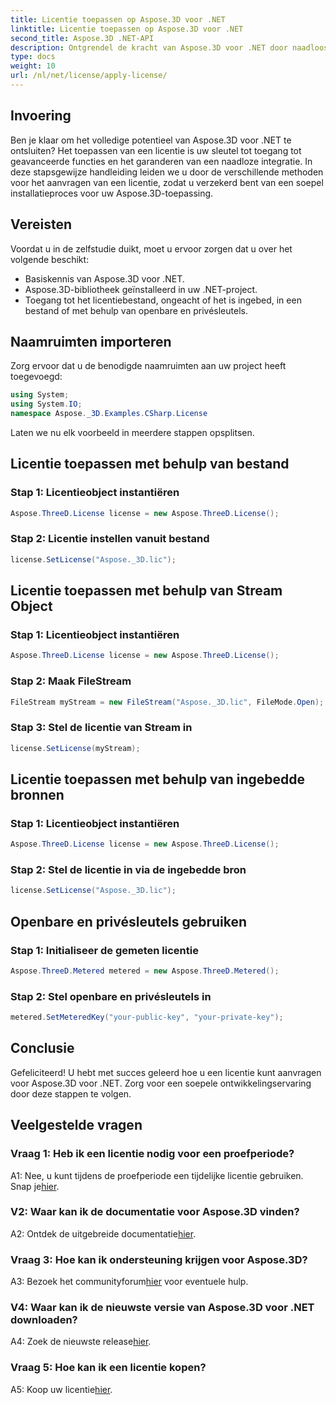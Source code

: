 ```yaml
---
title: Licentie toepassen op Aspose.3D voor .NET
linktitle: Licentie toepassen op Aspose.3D voor .NET
second_title: Aspose.3D .NET-API
description: Ontgrendel de kracht van Aspose.3D voor .NET door naadloos een licentie toe te passen. Volg onze stapsgewijze handleiding voor een soepele integratie-ervaring.
type: docs
weight: 10
url: /nl/net/license/apply-license/
---
```

## Invoering

Ben je klaar om het volledige potentieel van Aspose.3D voor .NET te ontsluiten? Het toepassen van een licentie is uw sleutel tot toegang tot geavanceerde functies en het garanderen van een naadloze integratie. In deze stapsgewijze handleiding leiden we u door de verschillende methoden voor het aanvragen van een licentie, zodat u verzekerd bent van een soepel installatieproces voor uw Aspose.3D-toepassing.

## Vereisten

Voordat u in de zelfstudie duikt, moet u ervoor zorgen dat u over het volgende beschikt:

- Basiskennis van Aspose.3D voor .NET.
- Aspose.3D-bibliotheek geïnstalleerd in uw .NET-project.
- Toegang tot het licentiebestand, ongeacht of het is ingebed, in een bestand of met behulp van openbare en privésleutels.

## Naamruimten importeren

Zorg ervoor dat u de benodigde naamruimten aan uw project heeft toegevoegd:

```csharp
using System;
using System.IO;
namespace Aspose._3D.Examples.CSharp.License
```

Laten we nu elk voorbeeld in meerdere stappen opsplitsen.

## Licentie toepassen met behulp van bestand

### Stap 1: Licentieobject instantiëren

```csharp
Aspose.ThreeD.License license = new Aspose.ThreeD.License();
```

### Stap 2: Licentie instellen vanuit bestand

```csharp
license.SetLicense("Aspose._3D.lic");
```

## Licentie toepassen met behulp van Stream Object

### Stap 1: Licentieobject instantiëren

```csharp
Aspose.ThreeD.License license = new Aspose.ThreeD.License();
```

### Stap 2: Maak FileStream

```csharp
FileStream myStream = new FileStream("Aspose._3D.lic", FileMode.Open);
```

### Stap 3: Stel de licentie van Stream in

```csharp
license.SetLicense(myStream);
```

## Licentie toepassen met behulp van ingebedde bronnen

### Stap 1: Licentieobject instantiëren

```csharp
Aspose.ThreeD.License license = new Aspose.ThreeD.License();
```

### Stap 2: Stel de licentie in via de ingebedde bron

```csharp
license.SetLicense("Aspose._3D.lic");
```

## Openbare en privésleutels gebruiken

### Stap 1: Initialiseer de gemeten licentie

```csharp
Aspose.ThreeD.Metered metered = new Aspose.ThreeD.Metered();
```

### Stap 2: Stel openbare en privésleutels in

```csharp
metered.SetMeteredKey("your-public-key", "your-private-key");
```

## Conclusie

Gefeliciteerd! U hebt met succes geleerd hoe u een licentie kunt aanvragen voor Aspose.3D voor .NET. Zorg voor een soepele ontwikkelingservaring door deze stappen te volgen.

## Veelgestelde vragen

### Vraag 1: Heb ik een licentie nodig voor een proefperiode?

 A1: Nee, u kunt tijdens de proefperiode een tijdelijke licentie gebruiken. Snap je[hier](https://purchase.aspose.com/temporary-license/).

### V2: Waar kan ik de documentatie voor Aspose.3D vinden?

 A2: Ontdek de uitgebreide documentatie[hier](https://reference.aspose.com/3d/net/).

### Vraag 3: Hoe kan ik ondersteuning krijgen voor Aspose.3D?

 A3: Bezoek het communityforum[hier](https://forum.aspose.com/c/3d/18) voor eventuele hulp.

### V4: Waar kan ik de nieuwste versie van Aspose.3D voor .NET downloaden?

 A4: Zoek de nieuwste release[hier](https://releases.aspose.com/3d/net/).

### Vraag 5: Hoe kan ik een licentie kopen?

 A5: Koop uw licentie[hier](https://purchase.aspose.com/buy).